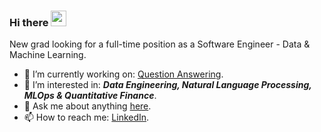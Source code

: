 ### Hi there <img src="https://media.giphy.com/media/hvRJCLFzcasrR4ia7z/giphy.gif" width="25px">

New grad looking for a full-time position as a Software Engineer - Data & Machine Learning.

- 🔭 I’m currently working on: [Question Answering](https://github.com/dksifoua/Question-Answering).
- 🌱 I’m interested in: ***Data Engineering, Natural Language Processing, MLOps & Quantitative Finance***.
- 💬 Ask me about anything [here](https://github.com/dksifoua/dksifoua/issues).
- 📫 How to reach me: [LinkedIn](https://linkedin.com/in/dksifoua).
